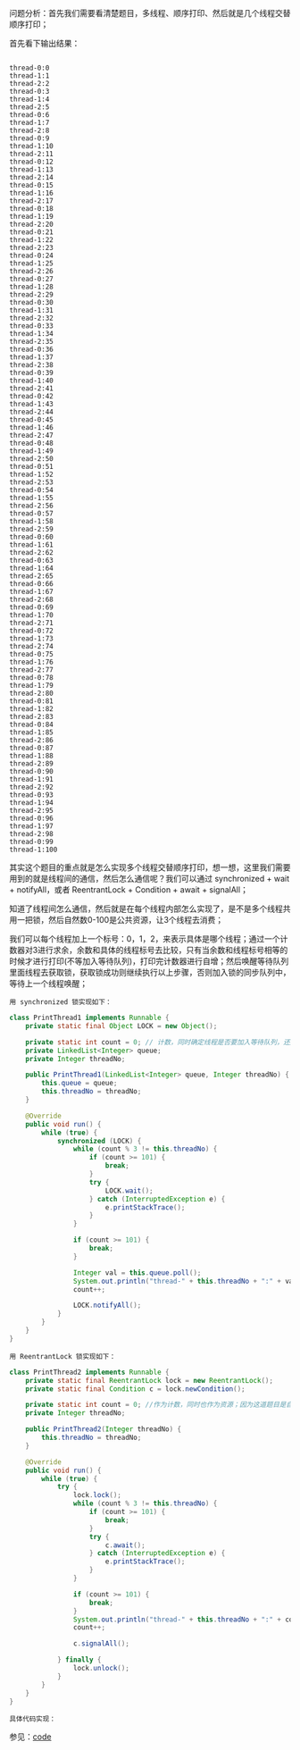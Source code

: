 问题分析：首先我们需要看清楚题目，多线程、顺序打印、然后就是几个线程交替顺序打印；

首先看下输出结果：

```

thread-0:0
thread-1:1
thread-2:2
thread-0:3
thread-1:4
thread-2:5
thread-0:6
thread-1:7
thread-2:8
thread-0:9
thread-1:10
thread-2:11
thread-0:12
thread-1:13
thread-2:14
thread-0:15
thread-1:16
thread-2:17
thread-0:18
thread-1:19
thread-2:20
thread-0:21
thread-1:22
thread-2:23
thread-0:24
thread-1:25
thread-2:26
thread-0:27
thread-1:28
thread-2:29
thread-0:30
thread-1:31
thread-2:32
thread-0:33
thread-1:34
thread-2:35
thread-0:36
thread-1:37
thread-2:38
thread-0:39
thread-1:40
thread-2:41
thread-0:42
thread-1:43
thread-2:44
thread-0:45
thread-1:46
thread-2:47
thread-0:48
thread-1:49
thread-2:50
thread-0:51
thread-1:52
thread-2:53
thread-0:54
thread-1:55
thread-2:56
thread-0:57
thread-1:58
thread-2:59
thread-0:60
thread-1:61
thread-2:62
thread-0:63
thread-1:64
thread-2:65
thread-0:66
thread-1:67
thread-2:68
thread-0:69
thread-1:70
thread-2:71
thread-0:72
thread-1:73
thread-2:74
thread-0:75
thread-1:76
thread-2:77
thread-0:78
thread-1:79
thread-2:80
thread-0:81
thread-1:82
thread-2:83
thread-0:84
thread-1:85
thread-2:86
thread-0:87
thread-1:88
thread-2:89
thread-0:90
thread-1:91
thread-2:92
thread-0:93
thread-1:94
thread-2:95
thread-0:96
thread-1:97
thread-2:98
thread-0:99
thread-1:100

```

其实这个题目的重点就是怎么实现多个线程交替顺序打印，想一想，这里我们需要用到的就是线程间的通信，然后怎么通信呢？我们可以通过 synchronized + wait + notifyAll，或者 ReentrantLock + Condition + await + signalAll；

知道了线程间怎么通信，然后就是在每个线程内部怎么实现了，是不是多个线程共用一把锁，然后自然数0-100是公共资源，让3个线程去消费；

我们可以每个线程加上一个标号：0，1，2，来表示具体是哪个线程；通过一个计数器对3进行求余，余数和具体的线程标号去比较，只有当余数和线程标号相等的时候才进行打印(不等加入等待队列)，打印完计数器进行自增；然后唤醒等待队列里面线程去获取锁，获取锁成功则继续执行以上步骤，否则加入锁的同步队列中，等待上一个线程唤醒；

`用 synchronized 锁实现如下：`

```java
class PrintThread1 implements Runnable {
    private static final Object LOCK = new Object();

    private static int count = 0; // 计数，同时确定线程是否要加入等待队列，还是可以直接去资源队列里面去获取数据进行打印
    private LinkedList<Integer> queue;
    private Integer threadNo;

    public PrintThread1(LinkedList<Integer> queue, Integer threadNo) {
        this.queue = queue;
        this.threadNo = threadNo;
    }

    @Override
    public void run() {
        while (true) {
            synchronized (LOCK) {
                while (count % 3 != this.threadNo) {
                    if (count >= 101) {
                        break;
                    }
                    try {
                        LOCK.wait();
                    } catch (InterruptedException e) {
                        e.printStackTrace();
                    }
                }

                if (count >= 101) {
                    break;
                }

                Integer val = this.queue.poll();
                System.out.println("thread-" + this.threadNo + ":" + val);
                count++;

                LOCK.notifyAll();
            }
        }
    }
}
```

`用 ReentrantLock 锁实现如下：`

```java
class PrintThread2 implements Runnable {
    private static final ReentrantLock lock = new ReentrantLock();
    private static final Condition c = lock.newCondition();

    private static int count = 0; //作为计数，同时也作为资源；因为这道题目是自然数作为资源，所以正好可以公用；
    private Integer threadNo;

    public PrintThread2(Integer threadNo) {
        this.threadNo = threadNo;
    }

    @Override
    public void run() {
        while (true) {
            try {
                lock.lock();
                while (count % 3 != this.threadNo) {
                    if (count >= 101) {
                        break;
                    }
                    try {
                        c.await();
                    } catch (InterruptedException e) {
                        e.printStackTrace();
                    }
                }

                if (count >= 101) {
                    break;
                }
                System.out.println("thread-" + this.threadNo + ":" + count);
                count++;

                c.signalAll();

            } finally {
                lock.unlock();
            }
        }
    }
}
```

`具体代码实现：`

参见：[code](https://github.com/joyang1/JavaInterview/blob/master/codeinterview/src/main/java/cn/tommyyang/multithread/OrderPrintNum.java)
